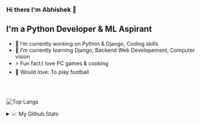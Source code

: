 ### Hi there I'm Abhishek 👋 

## I'm a Python Developer & ML Aspirant  

<!--
**abhishekkulambi/abhishekkulambi** is a ✨ _special_ ✨ repository because its `README.md` (this file) appears on your GitHub profile.

Here are some ideas to get you started:
- 👯 I’m looking to collaborate on ...
- 😄 Pronouns: ...
- 💬 Ask me about ...
- 🤔 I’m looking for help with 
- 📫 How to reach me: 
-->          

- 🔭 I’m currently working on Python & Django, Coding skills
- 🌱 I’m currently learning Django, Backend Web Developement, Computer vision 
- ⚡ Fun fact:I love PC games & cooking
- 🎸 Would love: To play football


<br/>
<br/>


![Top Langs](https://github-readme-stats.vercel.app/api/top-langs/?username=abhishekkulambi&layout=compact)


<details>
<summary>📈 My Github Stats</summary>
<p align="left"> <img src="https://github-readme-stats.vercel.app/api?username=abhishekkulambi&show_icons=true&theme=radical" alt="abhishekkulambi" />
  
![Visitor Count](https://profile-counter.glitch.me/{abhishekkulambi}/count.svg)

</details>


